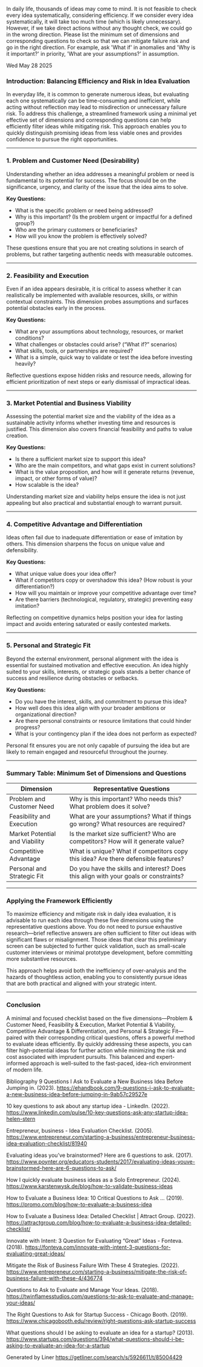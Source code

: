 In daily life, thousands of ideas may come to mind. It is not feasible to check every idea systematically, considering efficiency. If we consider every idea systematically, it will take too much time (which is likely unnecessary). However, if we take direct actions without any thought check, we could go in the wrong direction. Please list the minimum set of dimensions and corresponding questions to check so that we can mitigate failure risk and go in the right direction. For example, ask 'What if' in anomalies and 'Why is it important?' in priority, 'What are your assumptions?' in assumption.

Wed May 28 2025

### Introduction: Balancing Efficiency and Risk in Idea Evaluation

In everyday life, it is common to generate numerous ideas, but evaluating each one systematically can be time-consuming and inefficient, while acting without reflection may lead to misdirection or unnecessary failure risk. To address this challenge, a streamlined framework using a minimal yet effective set of dimensions and corresponding questions can help efficiently filter ideas while mitigating risk. This approach enables you to quickly distinguish promising ideas from less viable ones and provides confidence to pursue the right opportunities.

---

### 1. Problem and Customer Need (Desirability)

Understanding whether an idea addresses a meaningful problem or need is fundamental to its potential for success. The focus should be on the significance, urgency, and clarity of the issue that the idea aims to solve.

**Key Questions:**
- What is the specific problem or need being addressed?
- Why is this important? (Is the problem urgent or impactful for a defined group?)
- Who are the primary customers or beneficiaries?
- How will you know the problem is effectively solved?

These questions ensure that you are not creating solutions in search of problems, but rather targeting authentic needs with measurable outcomes.

---

### 2. Feasibility and Execution

Even if an idea appears desirable, it is critical to assess whether it can realistically be implemented with available resources, skills, or within contextual constraints. This dimension probes assumptions and surfaces potential obstacles early in the process.

**Key Questions:**
- What are your assumptions about technology, resources, or market conditions?
- What challenges or obstacles could arise? (“What if?” scenarios)
- What skills, tools, or partnerships are required?
- What is a simple, quick way to validate or test the idea before investing heavily?

Reflective questions expose hidden risks and resource needs, allowing for efficient prioritization of next steps or early dismissal of impractical ideas.

---

### 3. Market Potential and Business Viability

Assessing the potential market size and the viability of the idea as a sustainable activity informs whether investing time and resources is justified. This dimension also covers financial feasibility and paths to value creation.

**Key Questions:**
- Is there a sufficient market size to support this idea?
- Who are the main competitors, and what gaps exist in current solutions?
- What is the value proposition, and how will it generate returns (revenue, impact, or other forms of value)?
- How scalable is the idea?

Understanding market size and viability helps ensure the idea is not just appealing but also practical and substantial enough to warrant pursuit.

---

### 4. Competitive Advantage and Differentiation

Ideas often fail due to inadequate differentiation or ease of imitation by others. This dimension sharpens the focus on unique value and defensibility.

**Key Questions:**
- What unique value does your idea offer?
- What if competitors copy or overshadow this idea? (How robust is your differentiation?)
- How will you maintain or improve your competitive advantage over time?
- Are there barriers (technological, regulatory, strategic) preventing easy imitation?

Reflecting on competitive dynamics helps position your idea for lasting impact and avoids entering saturated or easily contested markets.

---

### 5. Personal and Strategic Fit

Beyond the external environment, personal alignment with the idea is essential for sustained motivation and effective execution. An idea highly suited to your skills, interests, or strategic goals stands a better chance of success and resilience during obstacles or setbacks.

**Key Questions:**
- Do you have the interest, skills, and commitment to pursue this idea?
- How well does this idea align with your broader ambitions or organizational direction?
- Are there personal constraints or resource limitations that could hinder progress?
- What is your contingency plan if the idea does not perform as expected?

Personal fit ensures you are not only capable of pursuing the idea but are likely to remain engaged and resourceful throughout the journey.

---

### Summary Table: Minimum Set of Dimensions and Questions

| Dimension                          | Representative Questions                                                                |
|-------------------------------------|----------------------------------------------------------------------------------------|
| Problem and Customer Need           | Why is this important? Who needs this? What problem does it solve?                     |
| Feasibility and Execution           | What are your assumptions? What if things go wrong? What resources are required?        |
| Market Potential and Viability      | Is the market size sufficient? Who are competitors? How will it generate value?         |
| Competitive Advantage               | What is unique? What if competitors copy this idea? Are there defensible features?      |
| Personal and Strategic Fit          | Do you have the skills and interest? Does this align with your goals or constraints?    |

---

### Applying the Framework Efficiently

To maximize efficiency and mitigate risk in daily idea evaluation, it is advisable to run each idea through these five dimensions using the representative questions above. You do not need to pursue exhaustive research—brief reflective answers are often sufficient to filter out ideas with significant flaws or misalignment. Those ideas that clear this preliminary screen can be subjected to further quick validation, such as small-scale customer interviews or minimal prototype development, before committing more substantive resources.

This approach helps avoid both the inefficiency of over-analysis and the hazards of thoughtless action, enabling you to consistently pursue ideas that are both practical and aligned with your strategic intent.

---

### Conclusion

A minimal and focused checklist based on the five dimensions—Problem & Customer Need, Feasibility & Execution, Market Potential & Viability, Competitive Advantage & Differentiation, and Personal & Strategic Fit—paired with their corresponding critical questions, offers a powerful method to evaluate ideas efficiently. By quickly addressing these aspects, you can filter high-potential ideas for further action while minimizing the risk and cost associated with imprudent pursuits. This balanced and expert-informed approach is well-suited to the fast-paced, idea-rich environment of modern life.

Bibliography
9 Questions I Ask to Evaluate a New Business Idea Before Jumping in. (2023). https://ehandbook.com/9-questions-i-ask-to-evaluate-a-new-business-idea-before-jumping-in-9ab57c29527e

10 key questions to ask about any startup idea - LinkedIn. (2022). https://www.linkedin.com/pulse/10-key-questions-ask-any-startup-idea-helen-stern

Entrepreneur, business - Idea Evaluation Checklist. (2005). https://www.entrepreneur.com/starting-a-business/entrepreneur-business-idea-evaluation-checklist/81940

Evaluating ideas you’ve brainstormed? Here are 6 questions to ask. (2017). https://www.poynter.org/educators-students/2017/evaluating-ideas-youve-brainstormed-here-are-6-questions-to-ask/

How I quickly evaluate business ideas as a Solo Entrepreneur. (2024). https://www.karstenwysk.de/blog/how-to-validate-business-ideas

How to Evaluate a Business Idea: 10 Critical Questions to Ask ... (2019). https://promo.com/blog/how-to-evaluate-a-business-idea

How to Evaluate a Business Idea: Detailed Checklist | Attract Group. (2022). https://attractgroup.com/blog/how-to-evaluate-a-business-idea-detailed-checklist/

Innovate with Intent: 3 Question for Evaluating “Great” Ideas - Fonteva. (2018). https://fonteva.com/innovate-with-intent-3-questions-for-evaluating-great-ideas/

Mitigate the Risk of Business Failure With These 4 Strategies. (2022). https://www.entrepreneur.com/starting-a-business/mitigate-the-risk-of-business-failure-with-these-4/436774

Questions to Ask to Evaluate and Manage Your Ideas. (2018). https://twinflamesstudios.com/questions-to-ask-to-evaluate-and-manage-your-ideas/

The Right Questions to Ask for Startup Success - Chicago Booth. (2019). https://www.chicagobooth.edu/review/right-questions-ask-startup-success

What questions should I be asking to evaluate an idea for a startup? (2013). https://www.startups.com/questions/394/what-questions-should-i-be-asking-to-evaluate-an-idea-for-a-startup



Generated by Liner
https://getliner.com/search/s/5926611/t/85004429